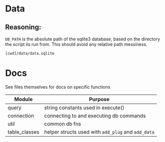 # Data

## Reasoning:

`DB_PATH` is the absolute path of the sqlite3 database, based on the directory
the script iis run from. This should avoid any relative path messiness.

```
[cwd]/data/data.sqlite
```

# Docs

See files themselves for docs on specific functions

Module | Purpose
-----|--------
query|string constants used in execute()
connection|connecting to and executing db commands
util|common db fns
table_classes|helper structs used with `add_plug` and `add_data`
